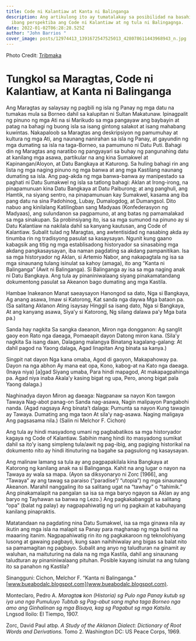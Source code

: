```yaml
---
title: Code ni Kalantiaw at Kanta ni Balinganga
description: Ang artikulong ito ay tumatalakay sa posibilidad na basahin sa
  ibang perspektiba ang Code ni Kalantiaw at ng tula ni Balingagnga.
date: 2022-01-02T06:28:28.525Z
author: "John Barrios "
cover_image: posts/12974413_1391672547525013_428078611443968943_n.jpg
---
```

Photo Credit: [Tribmaka](https://l.facebook.com/l.php?u=http%3A%2F%2Ftribmaka.weebly.com%2F%3Ffbclid%3DIwAR1RKbGgua4SEKK0JPaaIKYfK4BqfsmiTmGum-w1n700pGFDk71_lTTLYS4&h=AT1Jmws84gPjj5COQDZyRzWXwOZCPYt5pIJRcvwGRIZU5UdxrFHKlc0goLY8AeXoANNxUDq19h7cuw-MzN5o2q7ZqD3XLFIQK7MwJ9aVYzVIcNmg-MUn8LiFZ4ZGu7OfWZSxjIIt8Rw)

# Tungkol sa Maragtas, Code ni Kalantiaw, at Kanta ni Balinganga

Ang Maragtas ay salaysay ng pagbili ng isla ng Panay ng mga datu na tumakas mula sa Borneo dahil sa kalupitan ni Sultan Makatunaw. Ipinagpalit ng pinuno ng mga Ati na si Marikudo sa mga pangayaw ang baybayin at patag na bahagi ng buong isla sa isang gintong salakot at isang mahabang kuwintas. Nakapaloob sa Maragtas ang deskripsiyon ng pamumuhay at kultura ng mga Ati, ang naunang nanirahan sa isla ng Panay, at gayundin ng mga dumating sa isla na taga-Borneo, sa pamumuno ni Datu Puti.  Bahagi din ng Maragtas ang naratibo ng pangyayari sa buhay ng pangunahing datu at kanilang mga asawa, partikular na ang kina Sumakwel at Kapinangan/Aloyon, at Datu Bangkaya at Katurong. Sa huling bahagi rin ang lista ng mga naging pinuno ng mga banwa at ang mga Kastilang naunang dumating sa isla. 
Ang pag-akda ng mga banwa-banwa ay manipestado sa paghati ni Datu Sumakwel ng isla sa tatlong bahagi: Aklan at Irong-irong, na pinapamunuan kina Datu Bangkaya at Datu Paiburong; at ang panghuli, ang Hamtik, na siyang sentro, na pinapamunuan kay Sumakwel, kasama ang iba pang datu na sina Padohinog, Lubay, Dumalogdog, at Dumangsol. Dito nabuo ang kinilalang Katilingban sang Madyaas (Konfederasyon ng Madyaas), ang sulundanon sa pagpamuno, at ang batas ng pamamalakad sa mga sinakupan.
Sa probinsiyang ito, isa sa mga sumunod na pinuno ay si Datu Kalantiaw na nakilala dahil sa kanyang kautusan, ang Code of Kalantiaw. Subalit tulad ng Maragtas, ang awtentisidad ng nasabing akda ay tinumba rin ng tradisyong pasulat sa kasaysayan. Ngunit kung gaano kabagsik ang titig ng mga establisadong historyador sa sinasabing mga akdang pangkasaysayan, iba naman pagdating sa akdang pampanitikan. 
Isa sa mga historyador ng Aklan, si Artemio Nabor, ang nakapagtala ng isa sa mga sinaunang tulang isinulat sa kahoy (amaga), ito ang “Kanta ni Balinganga” (Awit ni Balinganga). Si Balinganga ay isa sa mga naging anak ni Datu Bangkaya. Ang tula ay pinaniniwalaang siyang pinakamatandang dokumentong pasulat sa Akeanon bago dumating ang mga Kastila.

Hambae Inakeanon
Manat saeaysayon
Hanongod sa dato,
Nga si Bangkaya,
Ag anang asawa,
Imaw si Katorong,
Kat sanda nga daywa
Mga bataon pa.
(Sa salitang Aklanon 
Ating isaysay
Hinggil sa isang dato,
Nga si Bangkaya,
At ang kanyang asawa,
Siya’y si Katorong,
Ng silang dalawa pa’y
Mga bata pa.)

Sanda hay nagkita
Sa sangka daeanon, 
Miron nga dongganon:
Ag sanglit gaoy eon
Rato nga daeaga,
Pomaeapit dayon
Datong miron kana.
(Sila’y nagkita
Sa isang daan,
Dalagang malangya
Binatang kagalang-galang:
At dahil pagod na
Yaong dalaga,
Agad linapitan 
Ang binata sa kanya.)

Singpit nat dayon
Nga kana omaba,
Agod di gaoyon,
Makapahoway pa.
Dayon na nga abhon
Ay mana eat opa,
Kono, kabog-at na
Kato nga daeaga.
(Inaya niya) \[a]gad
Siyang umaba,
Para hindi mapagod,
At makapagpahinga pa.
Agad niya inaba
Akala’y kasing bigat ng upa,
Pero, anong bigat pala
Yaong dalaga.)

Naghinadya dayon
Miron ag daeaga:
Nagpanaw sa nayon
Kon tawgon Tawaya
Nag-abot panag-on
Sanda nag-asawa,
Nagin malipayon
Pangabohi nanda. 
(Agad nagsaya
Ang binata’t dalaga:
Pumunta sa nayon
Kung tawagin ay Tawaya.
Dumating ang mga taon
At sila’y nag-asawa.
Naging maligaya
Ang pagsasama nila.) (Salin ni Melchor F. Cichon)  

Ang tula ay hindi masyadong umani ng pagbabatikos sa mga historyador kagaya ng Code of Kalantiaw. Sabihin mang hindi ito masyadong sumikat dahil sa ito’y isang simpleng tula/awit ng pag-ibig, ang pagiging historikal na dokumento nito ay hindi itinuturing na bagahe sa pagsulong ng kasaysayan.


Ang malinaw lamang sa tula ay ang pagpapakilala kina Bangkaya at Katorong ng kanilang anak na si Balinganga.  Kahit na ang lugar o nayon na Tawaya ay wala sa mapa.  (Ayon sa diksyonaryo ni Zorc \[1966], ang “Tawaya” ay ang tawag sa paraiso (“paradise”/ “utopia”) ng mga sinaunang Akeanon.  Marahil nanggaling ito sa salitang ugat na “tawhay” o “tahimik.” Ang pinakamalapit na pangalan sa isa sa mga baryo ngayon sa Aklan ay ang baryo ng Tayhawan sa banwa ng Lezo.)  Ang pagkakabanggit sa salitang “opa” (balat ng palay) ay nagpapahiwatig ng uri ng pagkain at kabuhayang kanilang pinapraktis.  

Matatandaan na pagdating nina Datu Sumakwel, isa sa mga ginawa nila ay ikutin ang mga isla na malapit sa Panay para maghanap ng mga butil na maaaring itanim. Nagpapahiwatig rin ito ng pagkakaroon ng teknolohiyang lusong at gawaing pagbayó, kung saan naihihiwalay ang bigas sa balat nito sa pamamagitan ng pagbayo. Subalit ang anyo ng taludturan na ginamit ay waluhan, na maituturing na dala na ng mga Kastila, dahil ang sinaunang taludturan ay pinaniniwalaang pituhan. Posible kayang isinulat na ang tulang ito sa panahon ng Kastila?

Sinangguni:
Cichon, Melchor F. “Kanta ni Balinganga.” [www.bueabodalc.blogspot.com](www.bueabodalc.blogspot.com).

Monteclaro, Pedro A. *Maragta**s** kon (Historia) sg Pulo nga Panay kutub sg iya una nga Pumuluyo Tubtub sg Pag-abut sang mgha taga Borneo nga amo ang Ginhalinan sg mga Bisaya, kag sg Pagabut sg mga Katsila*. Lngsod Iloilo: El Tiempo, 1907.


Zorc, David Paul atbp. *A Study of the Aklanon Dialect: Dictionary of Root Words and Derivations.* Tomo 2.  Washington DC: US Peace Corps, 1969.